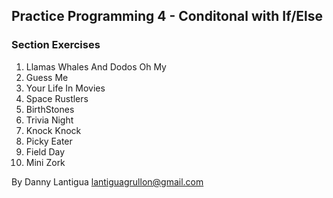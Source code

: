 ## Practice Programming 4 - Conditonal with If/Else

### Section Exercises

1. Llamas Whales And Dodos Oh My
2. Guess Me
3. Your Life In Movies
4. Space Rustlers
5. BirthStones
6. Trivia Night
7. Knock Knock
8. Picky Eater
9. Field Day
10. Mini Zork

By Danny Lantigua
lantiguagrullon@gmail.com
